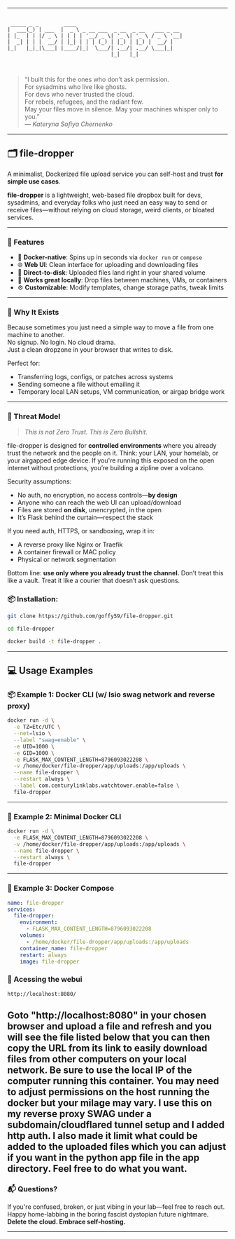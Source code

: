 
---

```text

 _____ _ _        ____                                  
|  ___(_) | ___  |  _ \ _ __ ___  _ __  _ __   ___ _ __ 
| |_  | | |/ _ \ | | | | '__/ _ \| '_ \| '_ \ / _ \ '__|
|  _| | | |  __/ | |_| | | | (_) | |_) | |_) |  __/ |   
|_|   |_|_|\___| |____/|_|  \___/| .__/| .__/ \___|_|   
                                 |_|   |_|              

                                                                         
```  

> “I built this for the ones who don’t ask permission.  
> For sysadmins who live like ghosts.  
> For devs who never trusted the cloud.  
> For rebels, refugees, and the radiant few.  
> May your files move in silence. May your machines whisper only to you.”  
> — *Kateryna Sofiya Chernenko*

---

## 🗂️ file-dropper

A minimalist, Dockerized file upload service you can self-host and trust **for simple use cases**.

**file-dropper** is a lightweight, web-based file dropbox built for devs, sysadmins, and everyday folks who just need an easy way to send or receive files—without relying on cloud storage, weird clients, or bloated services.

---

### 🚀 Features

- 🐳 **Docker-native**: Spins up in seconds via `docker run` or `compose`
- 🌐 **Web UI**: Clean interface for uploading and downloading files
- 📁 **Direct-to-disk**: Uploaded files land right in your shared volume
- 🤝 **Works great locally**: Drop files between machines, VMs, or containers
- ⚙️ **Customizable**: Modify templates, change storage paths, tweak limits

---

### 🧠 Why It Exists

Because sometimes you just need a simple way to move a file from one machine to another.  
No signup. No login. No cloud drama.  
Just a clean dropzone in your browser that writes to disk.

Perfect for:

- Transferring logs, configs, or patches across systems
- Sending someone a file without emailing it
- Temporary local LAN setups, VM communication, or airgap bridge work

---

### 🔐 Threat Model

> _This is not Zero Trust. This is Zero Bullshit._

file-dropper is designed for **controlled environments** where you already trust the network and the people on it. Think: your LAN, your homelab, or your airgapped edge device. If you're running this exposed on the open internet without protections, you’re building a zipline over a volcano.

Security assumptions:

- No auth, no encryption, no access controls—**by design**
- Anyone who can reach the web UI can upload/download
- Files are stored **on disk**, unencrypted, in the open
- It’s Flask behind the curtain—respect the stack

If you need auth, HTTPS, or sandboxing, wrap it in:
- A reverse proxy like Nginx or Traefik
- A container firewall or MAC policy
- Physical or network segmentation

Bottom line: **use only where you already trust the channel.** Don’t treat this like a vault. Treat it like a courier that doesn’t ask questions.

### 📦 Installation:
```bash
git clone https://github.com/goffy59/file-dropper.git

cd file-dropper

docker build -t file-dropper .
```

---

## 💻 Usage Examples

### 📦 Example 1: Docker CLI (w/ lsio swag network and reverse proxy)

```bash
docker run -d \
  -e TZ=Etc/UTC \
  --net=lsio \
  --label "swag=enable" \
  -e UID=1000 \
  -e GID=1000 \
  -e FLASK_MAX_CONTENT_LENGTH=8796093022208 \
  -v /home/docker/file-dropper/app/uploads:/app/uploads \
  --name file-dropper \
  --restart always \
  --label com.centurylinklabs.watchtower.enable=false \
  file-dropper
```

---

### 🔧 Example 2: Minimal Docker CLI

```bash
docker run -d \
  -e FLASK_MAX_CONTENT_LENGTH=8796093022208 \
  -v /home/docker/file-dropper/app/uploads:/app/uploads \
  --name file-dropper \
  --restart always \
  file-dropper
```

---

### 🧱 Example 3: Docker Compose

```yaml
name: file-dropper
services:
  file-dropper:
    environment:
      - FLASK_MAX_CONTENT_LENGTH=8796093022208
    volumes:
      - /home/docker/file-dropper/app/uploads:/app/uploads
    container_name: file-dropper
    restart: always
    image: file-dropper
```

### 🚀 Acessing the webui

```url
http://localhost:8080/
```
Goto "http://localhost:8080" in your chosen browser and upload a file and refresh and you will see the file listed below that you can then copy the URL from its link to easily download files from other computers on your local network. Be sure to use the local IP of the computer running this container. You may need to adjust permissions on the host running the docker but your milage may vary. I use this on my reverse proxy SWAG under a subdomain/cloudflared tunnel setup and I added http auth. I also made it limit what could be added to the uploaded files which you can adjust if you want in the python app file in the app directory. Feel free to do what you want.
---

### 📬 Questions?

If you're confused, broken, or just vibing in your lab—feel free to reach out.  
Happy home-labbing in the boring fascist dystopian future nightmare.  
**Delete the cloud. Embrace self-hosting.**

---

